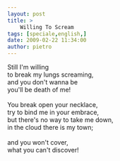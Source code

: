 ```yaml
---
layout: post
title: >
    Willing To Scream
tags: [speciale,english,]
date: 2009-02-22 11:34:00
author: pietro
---
```

Still I'm willing<br/>to break my lungs screaming,<br/>and you don't wanna be<br/>you'll be death of me!<br/><br/>You break open your necklace,<br/>try to bind me in your embrace,<br/>but there's no way to take me down,<br/>in the cloud there is my town;<br/><br/>and you won't cover,<br/>what you can't discover!
